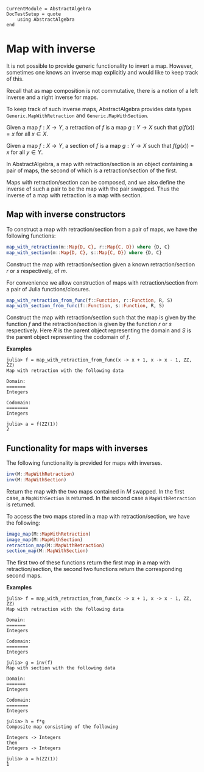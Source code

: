 ```@meta
CurrentModule = AbstractAlgebra
DocTestSetup = quote
    using AbstractAlgebra
end
```

# Map with inverse

It is not possible to provide generic functionality to invert a map. However, sometimes
one knows an inverse map explicitly and would like to keep track of this.

Recall that as map composition is not commutative, there is a notion of a left inverse
and a right inverse for maps.

To keep track of such inverse maps, AbstractAlgebra provides data types
`Generic.MapWithRetraction` and `Generic.MapWithSection`.

Given a map $f : X \to Y$, a retraction of $f$ is a map $g : Y \to X$ such that
$g(f(x)) = x$ for all $x \in X$.

Given a map $f : X \to Y$, a section of $f$ is a map $g : Y \to X$ such that
$f(g(x)) = x$ for all $y \in Y$.

In AbstractAlgebra, a map with retraction/section is an object containing a pair of maps,
the second of which is a retraction/section of the first.

Maps with retraction/section can be composed, and we also define the inverse of such a
pair to be the map with the pair swapped. Thus the inverse of a map with retraction is
a map with section.

## Map with inverse constructors

To construct a map with retraction/section from a pair of maps, we have the following
functions:

```julia
map_with_retraction(m::Map{D, C}, r::Map{C, D}) where {D, C}
map_with_section(m::Map{D, C}, s::Map{C, D}) where {D, C}
```

Construct the map with retraction/section given a known retraction/section $r$ or $s$
respectively, of $m$.

For convenience we allow construction of maps with retraction/section from a pair of
Julia functions/closures.

```julia
map_with_retraction_from_func(f::Function, r::Function, R, S)
map_with_section_from_func(f::Function, s::Function, R, S)
```

Construct the map with retraction/section such that the map is given by the function $f$
and the retraction/section is given by the function $r$ or $s$ respectively. Here $R$ is
the parent object representing the domain and $S$ is the parent object representing the
codomain of $f$.

**Examples**

```jldoctest
julia> f = map_with_retraction_from_func(x -> x + 1, x -> x - 1, ZZ, ZZ)
Map with retraction with the following data

Domain:
=======
Integers

Codomain:
========
Integers

julia> a = f(ZZ(1))
2
```

## Functionality for maps with inverses

The following functionality is provided for maps with inverses.

```julia
inv(M::MapWithRetraction)
inv(M::MapWithSection)
```

Return the map with the two maps contained in $M$ swapped. In the first case, a
`MapWithSection` is returned. In the second case a `MapWithRetraction` is returned.

To access the two maps stored in a map with retraction/section, we have the following:

```julia
image_map(M::MapWithRetraction)
image_map(M::MapWithSection)
retraction_map(M::MapWithRetraction)
section_map(M::MapWithSection)
```

The first two of these functions return the first map in a map with retraction/section,
the second two functions return the corresponding second maps.

**Examples**

```jldoctest
julia> f = map_with_retraction_from_func(x -> x + 1, x -> x - 1, ZZ, ZZ)
Map with retraction with the following data

Domain:
=======
Integers

Codomain:
========
Integers

julia> g = inv(f)
Map with section with the following data

Domain:
=======
Integers

Codomain:
========
Integers

julia> h = f*g
Composite map consisting of the following

Integers -> Integers
then
Integers -> Integers

julia> a = h(ZZ(1))
1

```
